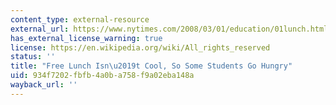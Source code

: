 ```yaml
---
content_type: external-resource
external_url: https://www.nytimes.com/2008/03/01/education/01lunch.html
has_external_license_warning: true
license: https://en.wikipedia.org/wiki/All_rights_reserved
status: ''
title: "Free Lunch Isn\u2019t Cool, So Some Students Go Hungry"
uid: 934f7202-fbfb-4a0b-a758-f9a02eba148a
wayback_url: ''
---
```

